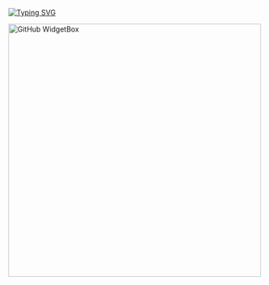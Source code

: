<a href="https://git.io/typing-svg"><img src="https://readme-typing-svg.demolab.com?font=Poppins&size=30&duration=4000&pause=250&color=00E7FFE4&width=435&lines=Hi%2C+I'm+Madison+Han!;%F0%9F%8F%AB+University+of+Waterloo;Site+in+sidebar!" alt="Typing SVG" /></a>

<a href="https://github.com/Jurredr/github-widgetbox">
    <img src="https://github-widgetbox.vercel.app/api/skills?tools=cpp,c,python,js,java,html,css,bash,r,npm,powershell,graphql,gatsby,react,nodejs,git,npm,vercel&includeNames=true&theme=darkmode" 
         style="width: 500px; height: auto;" 
         alt="GitHub WidgetBox">
</a>
